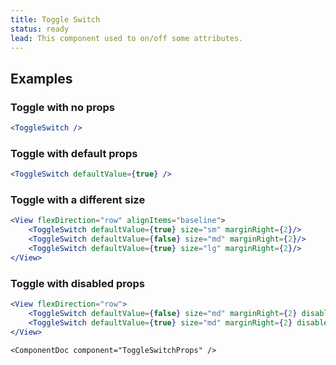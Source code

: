 ```yaml
---
title: Toggle Switch
status: ready
lead: This component used to on/off some attributes.
---
```


## Examples

### Toggle with no props
```.jsx
<ToggleSwitch />
```

### Toggle with default props
```.jsx
<ToggleSwitch defaultValue={true} />
```

### Toggle with a different size
```.jsx
<View flexDirection="row" alignItems="baseline">
    <ToggleSwitch defaultValue={true} size="sm" marginRight={2}/>
    <ToggleSwitch defaultValue={false} size="md" marginRight={2}/>
    <ToggleSwitch defaultValue={true} size="lg" marginRight={2}/>
</View>
```

### Toggle with disabled props
```.jsx
<View flexDirection="row">
    <ToggleSwitch defaultValue={false} size="md" marginRight={2} disabled={true} />
    <ToggleSwitch defaultValue={true} size="md" marginRight={2} disabled={true} />
</View>
```

```!jsx
<ComponentDoc component="ToggleSwitchProps" />
```

